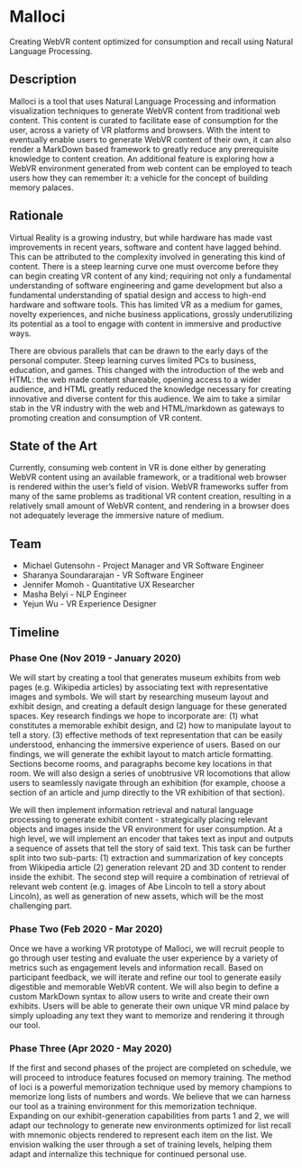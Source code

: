 # Malloci
Creating WebVR content optimized for consumption and recall using Natural Language Processing.
## Description
Malloci is a tool that uses Natural Language Processing and information visualization techniques to generate WebVR content from traditional web content. This content is curated to facilitate ease of consumption for the user, across a variety of VR platforms and browsers. With the intent to eventually enable users to generate WebVR content of their own, it can also render a MarkDown based framework to greatly reduce any prerequisite knowledge to content creation. An additional feature is exploring how a WebVR environment generated from web content can be employed to teach users how they can remember it: a vehicle for the concept of building memory palaces.

## Rationale
Virtual Reality is a growing industry, but while hardware has made vast improvements in recent years, software and content have lagged behind. This can be attributed to the complexity involved in generating this kind of content. There is a steep learning curve one must overcome before they can begin creating VR content of any kind; requiring not only a fundamental understanding of software engineering and game development but also a fundamental understanding of spatial design and access to high-end hardware and software tools. This has limited VR as a medium for games, novelty experiences, and niche business applications, grossly underutilizing its potential as a tool to engage with content in immersive and productive ways.

There are obvious parallels that can be drawn to the early days of the personal computer. Steep learning curves limited PCs to business, education, and games. This changed with the introduction of the web and HTML: the web made content shareable, opening access to a wider audience, and HTML greatly reduced the knowledge necessary for creating innovative and diverse content for this audience. We aim to take a similar stab in the VR industry with the web and HTML/markdown as gateways to promoting creation and consumption of VR content.

## State of the Art

Currently, consuming web content in VR is done either by generating WebVR content using an available framework, or a traditional web browser is rendered within the user’s field of vision. WebVR frameworks suffer from many of the same problems as traditional VR content creation, resulting in a relatively small amount of WebVR content, and rendering in a browser does not adequately leverage the immersive nature of medium.  

## Team
- Michael Gutensohn - Project Manager and VR Software Engineer
- Sharanya Soundararajan - VR Software Engineer
- Jennifer Momoh - Quantitative UX Researcher
- Masha Belyi - NLP Engineer
- Yejun Wu - VR Experience Designer

## Timeline

### Phase One (Nov 2019 - January 2020)

We will start by creating a tool that generates museum exhibits from web pages (e.g. Wikipedia articles) by associating text with representative images and symbols. We will start by researching museum layout and exhibit design, and creating a default design language for these generated spaces. Key research findings we hope to incorporate are: (1) what constitutes a memorable exhibit design, and (2) how to manipulate layout to tell a story. (3) effective methods of text representation that can be easily understood, enhancing the immersive experience of users. Based on our findings, we will generate the exhibit layout to match article formatting. Sections become rooms, and paragraphs become key locations in that room. We will also design a series of unobtrusive VR locomotions that allow users to seamlessly navigate through an exhibition (for example, choose a section of an article and jump directly to the VR exhibition of that section).

We will then implement information retrieval and natural language processing to generate exhibit content - strategically placing relevant objects and images inside the VR environment for user consumption. At a high level, we will implement an encoder that takes text as input and outputs a sequence of assets that tell the story of said text. This task can be further split into two sub-parts: (1) extraction and summarization of key concepts from Wikipedia article (2) generation relevant 2D and 3D content to render inside the exhibit. The second step will require a combination of retrieval of relevant web content (e.g. images of Abe Lincoln to tell a story about Lincoln), as well as generation of new assets, which will be the most challenging part.	

### Phase Two (Feb 2020 - Mar 2020)

Once we have a working VR prototype of Malloci, we will recruit people to go through user testing and evaluate the user experience by a variety of metrics such as engagement levels and information recall. Based on participant feedback, we will iterate and refine our tool to generate easily digestible and memorable WebVR content. We will also begin to define a custom MarkDown syntax to allow users to write and create their own exhibits. Users will be able to generate their own unique VR mind palace by simply uploading any text they want to memorize and rendering it through our tool.  

### Phase Three (Apr 2020 - May 2020)

If the first and second phases of the project are completed on schedule, we will proceed to introduce features focused on memory training. The method of loci is a powerful memorization technique used by memory champions to memorize long lists of numbers and words. We believe that we can harness our tool as a training environment for this memorization technique. Expanding on our exhibit-generation capabilities from parts 1 and 2, we will adapt our technology to generate new environments optimized for list recall with mnemonic objects rendered to represent each item on the list. We envision walking the user through a set of training levels, helping them adapt and internalize this technique for continued personal use.